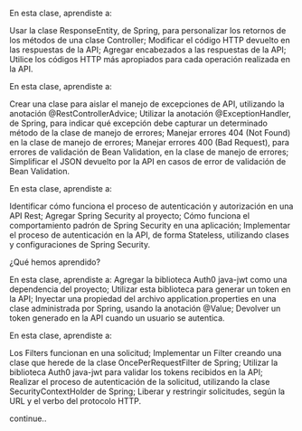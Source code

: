 En esta clase, aprendiste a:

Usar la clase ResponseEntity, de Spring, para personalizar los retornos de los métodos de una clase Controller;
Modificar el código HTTP devuelto en las respuestas de la API;
Agregar encabezados a las respuestas de la API;
Utilice los códigos HTTP más apropiados para cada operación realizada en la API.

En esta clase, aprendiste a:

Crear una clase para aislar el manejo de excepciones de API, utilizando la anotación @RestControllerAdvice;
Utilizar la anotación @ExceptionHandler, de Spring, para indicar qué excepción debe capturar un determinado método de la clase de manejo de errores;
Manejar errores 404 (Not Found) en la clase de manejo de errores;
Manejar errores 400 (Bad Request), para errores de validación de Bean Validation, en la clase de manejo de errores;
Simplificar el JSON devuelto por la API en casos de error de validación de Bean Validation.

En esta clase, aprendiste a:

Identificar cómo funciona el proceso de autenticación y autorización en una API Rest;
Agregar Spring Security al proyecto;
Cómo funciona el comportamiento padrón de Spring Security en una aplicación;
Implementar el proceso de autenticación en la API, de forma Stateless, utilizando clases y configuraciones de Spring Security.

¿Qué hemos aprendido?

En esta clase, aprendiste a:
Agregar la biblioteca Auth0 java-jwt como una dependencia del proyecto;
Utilizar esta biblioteca para generar un token en la API;
Inyectar una propiedad del archivo application.properties en una clase administrada por Spring, usando la anotación @Value;
Devolver un token generado en la API cuando un usuario se autentica.

En esta clase, aprendiste a:

Los Filters funcionan en una solicitud;
Implementar un Filter creando una clase que herede de la clase OncePerRequestFilter de Spring;
Utilizar la biblioteca Auth0 java-jwt para validar los tokens recibidos en la API;
Realizar el proceso de autenticación de la solicitud, utilizando la clase SecurityContextHolder de Spring;
Liberar y restringir solicitudes, según la URL y el verbo del protocolo HTTP.

continue..
